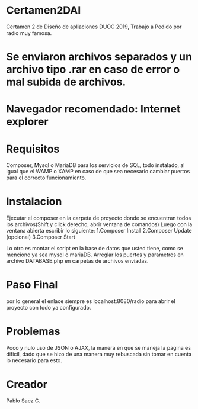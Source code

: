 # Certamen2DAI
Certamen 2 de Diseño de apliaciones DUOC 2019, Trabajo a Pedido por radio muy famosa. 

# Se enviaron archivos separados y un archivo tipo .rar en caso de error o mal subida de archivos. 
# Navegador recomendado: Internet explorer

# Requisitos
Composer, Mysql o MariaDB para los servicios de SQL, todo instalado, al igual que el WAMP o XAMP en caso
de que sea necesario cambiar puertos para el correcto funcionamiento. 

# Instalacion

Ejecutar el composer en la carpeta de proyecto donde se encuentran todos los archivos(Shift y click derecho, abrir 
ventana de comandos) 
Luego con la ventana abierta escribir lo siguiente: 
1.Composer Install
2.Composer Update (opcional)
3.Composer Start

Lo otro es montar el script en la base de datos que usted tiene, como se menciono ya sea mysql o mariaDB.
Arreglar los puertos y parametros en archivo DATABASE.php en carpetas de archivos enviadas.

# Paso Final
por lo general el enlace siempre es localhost:8080/radio para abrir el proyecto con todo ya configurado.

# Problemas
Poco y nulo uso de JSON o AJAX, la manera en que se maneja la pagina es dificil, dado que se hizo de una manera muy 
rebuscada sin tomar en cuenta lo necesario para esto. 

# Creador
Pablo Saez C.

